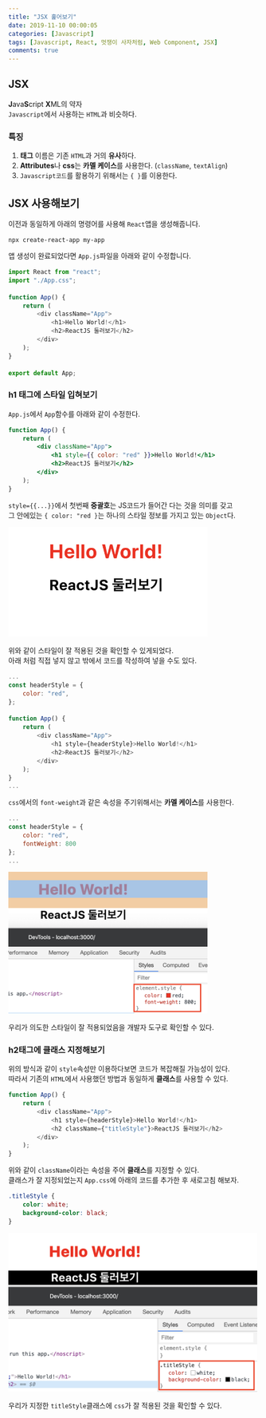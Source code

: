 ```yaml
---
title: "JSX 훑어보기"
date: 2019-11-10 00:00:05
categories: [Javascript]
tags: [Javascript, React, 멋쟁이 사자처럼, Web Component, JSX]
comments: true
---
```


## JSX

**J**ava**S**cript **X**ML의 약자<br>
`Javascript`에서 사용하는 `HTML`과 비슷하다.<br>

### 특징

1. **태그** 이름은 기존 `HTML`과 거의 **유사**하다.
2. **Attributes**나 **css**는 **카멜 케이스**를 사용한다. (`className`, `textAlign`)
3. `Javascript코드`를 활용하기 위해서는 `{ }`를 이용한다.

## JSX 사용해보기

이전과 동일하게 아래의 명령어를 사용해 `React`앱을 생성해줍니다.<br>

```
npx create-react-app my-app
```

앱 생성이 완료되었다면 `App.js`파일을 아래와 같이 수정합니다.<br>

```javascript
import React from "react";
import "./App.css";

function App() {
    return (
        <div className="App">
            <h1>Hello World!</h1>
            <h2>ReactJS 둘러보기</h2>
        </div>
    );
}

export default App;
```

### h1 태그에 스타일 입혀보기

`App.js`에서 `App`함수를 아래와 같이 수정한다.<br>

```jsx
function App() {
    return (
        <div className="App">
            <h1 style={{ color: "red" }}>Hello World!</h1>
            <h2>ReactJS 둘러보기</h2>
        </div>
    );
}
```

`style={{...}}`에서 첫번째 **중괄호**는 JS코드가 들어간 다는 것을 의미를 갖고<br>
그 안에있는 `{ color: "red }`는 하나의 스타일 정보를 가지고 있는 `Object`다.<br>

<img src="/assets/2019-11-10/1.png" width="400" height="auto"><br>

위와 같이 스타일이 잘 적용된 것을 확인할 수 있게되었다.<br>
아래 처럼 직접 넣지 않고 밖에서 코드를 작성하여 넣을 수도 있다.<br>

```javascript
...
const headerStyle = {
    color: "red",
};

function App() {
    return (
        <div className="App">
            <h1 style={headerStyle}>Hello World!</h1>
            <h2>ReactJS 둘러보기</h2>
        </div>
    );
}
...
```

`css`에서의 `font-weight`과 같은 속성을 주기위해서는 **카멜 케이스**를 사용한다.<br>

```javascript
...
const headerStyle = {
    color: "red",
    fontWeight: 800
};
...
```

<img src="/assets/2019-11-10/2.png" width="400" height="auto"><br>

우리가 의도한 스타일이 잘 적용되었음을 개발자 도구로 확인할 수 있다.<br>

### h2태그에 클래스 지정해보기

위의 방식과 같이 `style`속성만 이용하다보면 코드가 복잡해질 가능성이 있다.<br>
따라서 기존의 `HTML`에서 사용했던 방법과 동일하게 **클래스**를 사용할 수 있다.<br>

```javascript
function App() {
    return (
        <div className="App">
            <h1 style={headerStyle}>Hello World!</h1>
            <h2 className={"titleStyle"}>ReactJS 둘러보기</h2>
        </div>
    );
}
```

위와 같이 `className`이라는 속성을 주어 **클래스**를 지정할 수 있다.<br>
클래스가 잘 지정되었는지 `App.css`에 아래의 코드를 추가한 후 새로고침 해보자.<br>

```css
.titleStyle {
    color: white;
    background-color: black;
}
```

<img src="/assets/2019-11-10/3.png" width="500" height="auto"><br>

우리가 지정한 `titleStyle`클래스에 `css`가 잘 적용된 것을 확인할 수 있다.<br>
